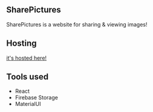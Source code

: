 
## SharePictures

SharePictures is a website for sharing & viewing images!



## Hosting

[it's hosted here!](https://bogyz123.github.io/sharepictures/)


## Tools used

 - React
 - Firebase Storage
 - MaterialUI
